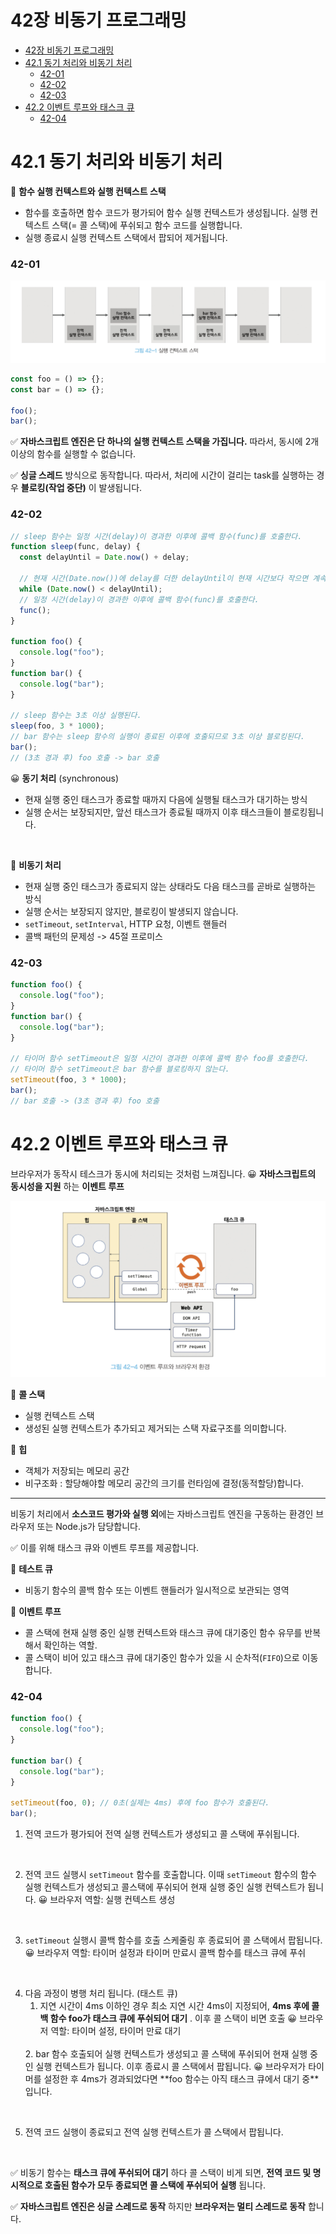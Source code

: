 # 42장 비동기 프로그래밍

- [42장 비동기 프로그래밍](#42장-비동기-프로그래밍)
- [42.1 동기 처리와 비동기 처리](#421-동기-처리와-비동기-처리)
  - [42-01](#42-01)
  - [42-02](#42-02)
  - [42-03](#42-03)
- [42.2 이벤트 루프와 태스크 큐](#422-이벤트-루프와-태스크-큐)
  - [42-04](#42-04)

# 42.1 동기 처리와 비동기 처리

🤔 **함수 실행 컨텍스트와 실행 컨텍스트 스택**

- 함수를 호출하면 함수 코드가 평가되어 함수 실행 컨텍스트가 생성됩니다.
  실행 컨텍스트 스택(= 콜 스택)에 푸쉬되고 함수 코드를 실행합니다.
- 실행 종료시 실행 컨텍스트 스택에서 팝되어 제거됩니다.

### 42-01

![42-01 실행 컨텐스트 스택](/assets/42-01.png)

```javascript
const foo = () => {};
const bar = () => {};

foo();
bar();
```

✅ **자바스크립트 엔진은 단 하나의 실행 컨텍스트 스택을 가집니다.**
따라서, 동시에 2개 이상의 함수를 실행할 수 없습니다.

✅ **싱글 스레드** 방식으로 동작합니다.
따라서, 처리에 시간이 걸리는 task를 실행하는 경우 **블로킹(작업 중단)** 이 발생됩니다.

### 42-02

```javascript
// sleep 함수는 일정 시간(delay)이 경과한 이후에 콜백 함수(func)를 호출한다.
function sleep(func, delay) {
  const delayUntil = Date.now() + delay;

  // 현재 시간(Date.now())에 delay를 더한 delayUntil이 현재 시간보다 작으면 계속 반복한다.
  while (Date.now() < delayUntil);
  // 일정 시간(delay)이 경과한 이후에 콜백 함수(func)를 호출한다.
  func();
}

function foo() {
  console.log("foo");
}
function bar() {
  console.log("bar");
}

// sleep 함수는 3초 이상 실행된다.
sleep(foo, 3 * 1000);
// bar 함수는 sleep 함수의 실행이 종료된 이후에 호출되므로 3초 이상 블로킹된다.
bar();
// (3초 경과 후) foo 호출 -> bar 호출
```

😀 **동기 처리** (synchronous)

- 현재 실행 중인 태스크가 종료할 때까지 다음에 실행될 태스크가 대기하는 방식
- 실행 순서는 보장되지만, 앞선 태스크가 종료될 때까지 이후 태스크들이 블로킹됩니다.

<br>

🤔 **비동기 처리**

- 현재 실행 중인 태스크가 종료되지 않는 상태라도 다음 태스크를 곧바로 실행하는 방식
- 실행 순서는 보장되지 않지만, 블로킹이 발생되지 않습니다.
- `setTimeout`, `setInterval`, HTTP 요청, 이벤트 핸들러
- 콜백 패턴의 문제성 -> 45절 프로미스

### 42-03

```javascript
function foo() {
  console.log("foo");
}
function bar() {
  console.log("bar");
}

// 타이머 함수 setTimeout은 일정 시간이 경과한 이후에 콜백 함수 foo를 호출한다.
// 타이머 함수 setTimeout은 bar 함수를 블로킹하지 않는다.
setTimeout(foo, 3 * 1000);
bar();
// bar 호출 -> (3초 경과 후) foo 호출
```

# 42.2 이벤트 루프와 태스크 큐

브라우저가 동작시 테스크가 동시에 처리되는 것처럼 느껴집니다.
😀 **자바스크립트의 동시성을 지원** 하는 **이벤트 루프**

![42-4](/assets/42-04.png)

🤔 **콜 스택**

- 실행 컨텍스트 스택
- 생성된 실행 컨텍스트가 추가되고 제거되는 스택 자료구조를 의미합니다.

🤔 **힙**

- 객체가 저장되는 메모리 공간
- 비구조화 : 할당해야할 메모리 공간의 크기를 런타임에 결정(동적할당)합니다.

---

비동기 처리에서 **소스코드 평가와 실행 외**에는 자바스크립트 엔진을 구동하는 환경인 브라우저 또는 Node.js가 담당합니다.

✅ 이를 위해 태스크 큐와 이벤트 루프를 제공합니다.

🤔 **테스트 큐**

- 비동기 함수의 콜백 함수 또는 이벤트 핸들러가 일시적으로 보관되는 영역

🤔 **이벤트 루프**

- 콜 스택에 현재 실행 중인 실행 컨텍스트와 태스크 큐에 대기중인 함수 유무를 반복해서 확인하는 역할.
- 콜 스택이 비어 있고 태스크 큐에 대기중인 함수가 있을 시 순차적(`FIFO`)으로 이동합니다.

### 42-04

```javascript
function foo() {
  console.log("foo");
}

function bar() {
  console.log("bar");
}

setTimeout(foo, 0); // 0초(실제는 4ms) 후에 foo 함수가 호출된다.
bar();
```

1.  전역 코드가 평가되어 전역 실행 컨텍스트가 생성되고 콜 스택에 푸쉬됩니다.

<br>

2.  전역 코드 실행시 `setTimeout` 함수를 호출합니다. 이때 `setTimeout` 함수의 함수 실행 컨텍스트가 생성되고 콜스택에 푸쉬되어 현재 실행 중인 실행 컨텍스트가 됩니다.
    😀 브라우저 역할: 실행 컨텍스트 생성

<br>

3.  `setTimeout` 실행시 콜백 함수를 호출 스케줄링 후 종료되어 콜 스택에서 팝됩니다.
    😀 브라우저 역할: 타이머 설정과 타이머 만료시 콜백 함수를 태스크 큐에 푸쉬

<br>

4.  다음 과정이 병행 처리 됩니다. (태스트 큐)
    1.  지연 시간이 4ms 이하인 경우 최소 지연 시간 4ms이 지정되어, **4ms 후에 콜백 함수 foo가 태스크 큐에 푸쉬되어 대기** . 이후 콜 스택이 비면 호출
        😀 브라우저 역할: 타이머 설정, 타이머 만료 대기
      <br>
    2.  bar 함수 호출되어 실행 컨텍스트가 생성되고 콜 스택에 푸쉬되어 현재 실행 중인 실행 컨텍스트가 됩니다. 이후 종료시 콜 스택에서 팝됩니다.
        😀 브라우저가 타이머를 설정한 후 4ms가 경과되었다면 **foo 함수는 아직 태스크 큐에서 대기 중** 입니다.

<br>

5.  전역 코드 실행이 종료되고 전역 실행 컨텍스트가 콜 스택에서 팝됩니다.

<br>

✅ 비동기 함수는 **태스크 큐에 푸쉬되어 대기** 하다 콜 스택이 비게 되면, **전역 코드 및 명시적으로 호출된 함수가 모두 종료되면 콜 스택에 푸쉬되어 실행** 됩니다.

✅ **자바스크립트 엔진은 싱글 스레드로 동작** 하지만 **브라우저는 멀티 스레드로 동작** 합니다.
